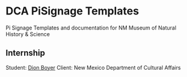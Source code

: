 # DCA PiSignage Templates
Pi Signage Templates and documentation for NM Museum of Natural History & Science

## Internship
Student: [Dion Boyer](https://github.com/Taunchi)
Client: New Mexico Department of Cultural Affairs
